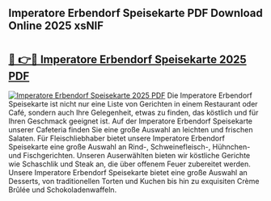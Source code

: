 ## Imperatore Erbendorf Speisekarte PDF Download Online 2025 xsNlF

# <h2><a href="http://gc6wh3i.nevu.top/?p=Imperatore+Erbendorf+Speisekarte">🔗 👉🔴 Imperatore Erbendorf Speisekarte 2025 PDF</a></h2>

[![Imperatore Erbendorf Speisekarte 2025 PDF](https://i.imgur.com/dBaPXMq.png)](http://gc6wh3i.nevu.top/?p=Imperatore+Erbendorf+Speisekarte)
Die Imperatore Erbendorf Speisekarte ist nicht nur eine Liste von Gerichten in einem Restaurant oder Café, sondern auch Ihre Gelegenheit, etwas zu finden, das köstlich und für Ihren Geschmack geeignet ist. Auf der Imperatore Erbendorf Speisekarte unserer Cafeteria finden Sie eine große Auswahl an leichten und frischen Salaten. Für Fleischliebhaber bietet unsere Imperatore Erbendorf Speisekarte eine große Auswahl an Rind-, Schweinefleisch-, Hühnchen- und Fischgerichten. Unseren Auserwählten bieten wir köstliche Gerichte wie Schaschlik und Steak an, die über offenem Feuer zubereitet werden. Unsere Imperatore Erbendorf Speisekarte bietet eine große Auswahl an Desserts, von traditionellen Torten und Kuchen bis hin zu exquisiten Crème Brûlée und Schokoladenwaffeln.
